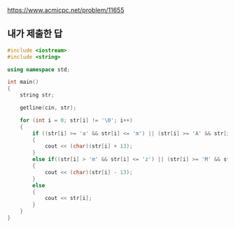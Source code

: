 https://www.acmicpc.net/problem/11655

내가 제출한 답
---------------
```cpp
#include <iostream>
#include <string>

using namespace std;

int main()
{
	string str;

	getline(cin, str);

	for (int i = 0; str[i] != '\0'; i++)
	{
		if ((str[i] >= 'a' && str[i] <= 'm') || (str[i] >= 'A' && str[i] <= 'M'))
		{
			cout << (char)(str[i] + 13);
		}
		else if((str[i] > 'm' && str[i] <= 'z') || (str[i] >= 'M' && str[i] <= 'Z'))
		{
			cout << (char)(str[i] - 13);
		}
		else
		{
			cout << str[i];
		}
	}
}
```
